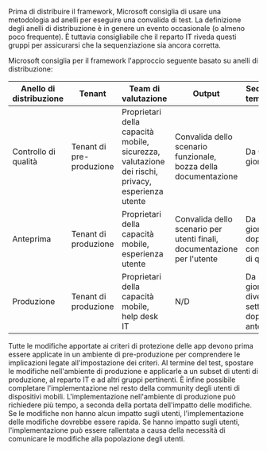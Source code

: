 <!-- This include file is for both the Android Enterprise framework and the APP data protection framework. Therefore, do not edit this file to be specific to either.-->

Prima di distribuire il framework, Microsoft consiglia di usare una metodologia ad anelli per eseguire una convalida di test. La definizione degli anelli di distribuzione è in genere un evento occasionale (o almeno poco frequente). È tuttavia consigliabile che il reparto IT riveda questi gruppi per assicurarsi che la sequenziazione sia ancora corretta.

Microsoft consiglia per il framework l'approccio seguente basato su anelli di distribuzione:

| Anello di distribuzione  | Tenant  | Team di valutazione  | Output  | Sequenza temporale  |
|--------------------|------------------------|-------------------------------------------------------------------|----------------------------------------------------------|----------------------------------------|
| Controllo di qualità  | Tenant di pre-produzione  | Proprietari della capacità mobile, sicurezza, valutazione dei rischi, privacy, esperienza utente  | Convalida dello scenario funzionale, bozza della documentazione  | Da 0 a 30 giorni  |
| Anteprima  | Tenant di produzione  | Proprietari della capacità mobile, esperienza utente  | Convalida dello scenario per utenti finali, documentazione per l'utente  | Da 7 a 14 giorni, dopo controllo di qualità  |
| Produzione  | Tenant di produzione  | Proprietari della capacità mobile, help desk IT  | N/D  | Da 7 giorni a diverse settimane, dopo anteprima  |

Tutte le modifiche apportate ai criteri di protezione delle app devono prima essere applicate in un ambiente di pre-produzione per comprendere le implicazioni legate all'impostazione dei criteri. Al termine del test, spostare le modifiche nell'ambiente di produzione e applicarle a un subset di utenti di produzione, al reparto IT e ad altri gruppi pertinenti. È infine possibile completare l'implementazione nel resto della community degli utenti di dispositivi mobili. L'implementazione nell'ambiente di produzione può richiedere più tempo, a seconda della portata dell'impatto delle modifiche. Se le modifiche non hanno alcun impatto sugli utenti, l'implementazione delle modifiche dovrebbe essere rapida. Se hanno impatto sugli utenti, l'implementazione può essere rallentata a causa della necessità di comunicare le modifiche alla popolazione degli utenti.